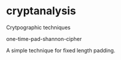 # cryptanalysis
Crytpographic techniques

one-time-pad-shannon-cipher

A simple technique for fixed length padding.
